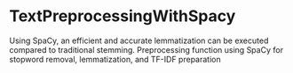 # TextPreprocessingWithSpacy
Using SpaCy, an efficient and accurate lemmatization can be executed compared to traditional stemming. Preprocessing function using SpaCy for stopword removal, lemmatization, and TF-IDF preparation
